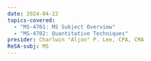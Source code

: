 ```yaml
---
date: 2024-04-22
topics-covered:
  - "MS-4701: MS Subject Overview"
  - "MS-4702: Quantitative Techniques"
presider: Charlwin "Aljon" P. Lee, CPA, CMA
ReSA-subj: MS
---
```

